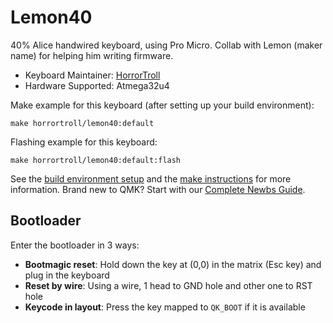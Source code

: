 # Lemon40

40% Alice handwired keyboard, using Pro Micro. Collab with Lemon (maker name) for helping him writing firmware.

* Keyboard Maintainer: [HorrorTroll](https://github.com/HorrorTroll)
* Hardware Supported: Atmega32u4

Make example for this keyboard (after setting up your build environment):

    make horrortroll/lemon40:default

Flashing example for this keyboard:

    make horrortroll/lemon40:default:flash

See the [build environment setup](https://docs.qmk.fm/#/getting_started_build_tools) and the [make instructions](https://docs.qmk.fm/#/getting_started_make_guide) for more information. Brand new to QMK? Start with our [Complete Newbs Guide](https://docs.qmk.fm/#/newbs).

## Bootloader

Enter the bootloader in 3 ways:

* **Bootmagic reset**: Hold down the key at (0,0) in the matrix (Esc key) and plug in the keyboard
* **Reset by wire**: Using a wire, 1 head to GND hole and other one to RST hole
* **Keycode in layout**: Press the key mapped to `QK_BOOT` if it is available
